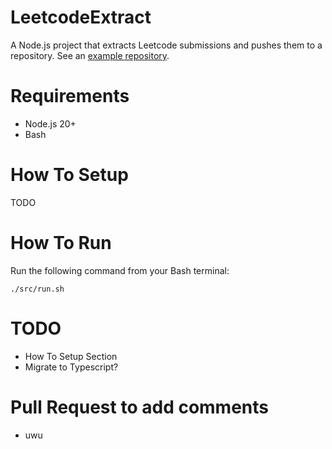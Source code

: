 # LeetcodeExtract
A Node.js project that extracts Leetcode submissions and pushes them to a repository. See an [example repository](https://github.com/bsheth711/LeetcodeSolutions).

# Requirements
- Node.js 20+
- Bash

# How To Setup
TODO

# How To Run
Run the following command from your Bash terminal:
```
./src/run.sh
```

# TODO
- How To Setup Section
- Migrate to Typescript?

# Pull Request to add comments
- uwu
